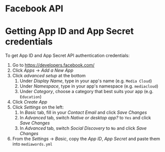 # Facebook API

# Getting App ID and App Secret credentials

To get App ID and App Secret API authentication credentials:

1. Go to <https://developers.facebook.com/>
2. Click *Apps* -> *Add a New App*
3. Click *advanced setup* at the bottom
    1. Under *Display Name*, type in your app's name (e.g. `Media Cloud`)
    2. Under *Namespace*, type in your app's namespace (e.g. `mediacloud`)
    3. Under *Category*, choose a category that best suits your app (e.g. `Education`)
4. Click *Create App*
5. Click *Settings* on the left:
    1. In *Basic* tab, fill in your *Contact Email* and click *Save Changes*
    2. In *Advanced* tab, switch *Native or desktop app?* to `Yes` and click *Save Changes*
    3. In *Advanced* tab, switch *Social Discovery* to `No` and click *Save Changes*
6. From the *Settings* -> *Basic*, copy the *App ID*, *App Secret* and paste them into `mediawords.yml`

